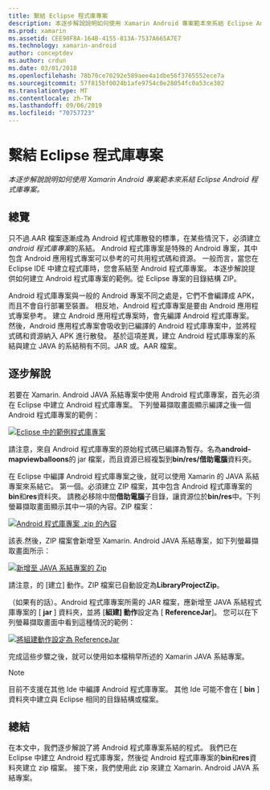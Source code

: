 ```yaml
---
title: 繫結 Eclipse 程式庫專案
description: 本逐步解說說明如何使用 Xamarin Android 專案範本來系結 Eclipse Android 程式庫專案。
ms.prod: xamarin
ms.assetid: CEE90F8A-164B-4155-813A-7537A665A7E7
ms.technology: xamarin-android
author: conceptdev
ms.author: crdun
ms.date: 03/01/2018
ms.openlocfilehash: 78b70ce70292e589aee4a1dbe56f3765552ece7a
ms.sourcegitcommit: 57f815bf0024b1afe9754c0e28054fc0a53ce302
ms.translationtype: MT
ms.contentlocale: zh-TW
ms.lasthandoff: 09/06/2019
ms.locfileid: "70757723"
---
```

# <a name="binding-an-eclipse-library-project"></a>繫結 Eclipse 程式庫專案

_本逐步解說說明如何使用 Xamarin Android 專案範本來系結 Eclipse Android 程式庫專案。_

## <a name="overview"></a>總覽

只不過.AAR 檔案逐漸成為 Android 程式庫散發的標準，在某些情況下，必須建立*android 程式庫專案*的系結。 Android 程式庫專案是特殊的 Android 專案，其中包含 Android 應用程式專案可以參考的可共用程式碼和資源。 一般而言，當您在 Eclipse IDE 中建立程式庫時，您會系結至 Android 程式庫專案。
本逐步解說提供如何建立 Android 程式庫專案的範例。從 Eclipse 專案的目錄結構 ZIP。

Android 程式庫專案與一般的 Android 專案不同之處是，它們不會編譯成 APK，而且不會自行部署至裝置。 相反地，Android 程式庫專案是要由 Android 應用程式專案參考。 建立 Android 應用程式專案時，會先編譯 Android 程式庫專案。 然後，Android 應用程式專案會吸收到已編譯的 Android 程式庫專案中，並將程式碼和資源納入 APK 進行散發。 基於這項差異，建立 Android 程式庫專案的系結與建立 JAVA 的系結稍有不同。JAR 或。AAR 檔案。

## <a name="walkthrough"></a>逐步解說

若要在 Xamarin. Android JAVA 系結專案中使用 Android 程式庫專案，首先必須在 Eclipse 中建立 Android 程式庫專案。 下列螢幕擷取畫面顯示編譯之後一個 Android 程式庫專案的範例： 

[![Eclipse 中的範例程式庫專案](binding-a-library-project-images/build-lib-in-eclipse.png)](binding-a-library-project-images/build-lib-in-eclipse.png#lightbox)

請注意，來自 Android 程式庫專案的原始程式碼已編譯為暫存。名為**android-mapviewballoons**的 jar 檔案，而且資源已經複製到**bin/res/借助電腦**資料夾。 

在 Eclipse 中編譯 Android 程式庫專案之後，就可以使用 Xamarin 的 JAVA 系結專案來系結它。 第一個。必須建立 ZIP 檔案，其中包含 Android 程式庫專案的**bin**和**res**資料夾。 請務必移除中間**借助電腦**子目錄，讓資源位於**bin/res**中。下列螢幕擷取畫面顯示其中一項的內容。ZIP 檔案： 

[![Android 程式庫專案 .zip 的內容](binding-a-library-project-images/contents-of-zip-file.png)](binding-a-library-project-images/contents-of-zip-file.png#lightbox)

該表.然後，ZIP 檔案會新增至 Xamarin. Android JAVA 系結專案，如下列螢幕擷取畫面所示：

[![新增至 JAVA 系結專案的 Zip](binding-a-library-project-images/zip-in-binding-project.png)](binding-a-library-project-images/zip-in-binding-project.png#lightbox)

請注意，的 [建立] 動作。ZIP 檔案已自動設定為**LibraryProjectZip**。

（如果有的話）。Android 程式庫專案所需的 JAR 檔案，應新增至 JAVA 系結程式庫專案的 [ **jar** ] 資料夾，並將 [**組建] 動作**設定為 [ **ReferenceJar**]。 您可以在下列螢幕擷取畫面中看到這種情況的範例： 

[![將組建動作設定為 ReferenceJar](binding-a-library-project-images/set-to-referencejar.png)](binding-a-library-project-images/set-to-referencejar.png#lightbox)

完成這些步驟之後，就可以使用如本檔稍早所述的 Xamarin JAVA 系結專案。

> [!NOTE]
> 目前不支援在其他 Ide 中編譯 Android 程式庫專案。 其他 Ide 可能不會在 [ **bin** ] 資料夾中建立與 Eclipse 相同的目錄結構或檔案。 

## <a name="summary"></a>總結

在本文中，我們逐步解說了將 Android 程式庫專案系結的程式。 我們已在 Eclipse 中建立 Android 程式庫專案，然後從 Android 程式庫專案的**bin**和**res**資料夾建立 zip 檔案。 接下來，我們使用此 zip 來建立 Xamarin. Android JAVA 系結專案。 
